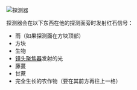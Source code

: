 ![探测器](block:betterwithmods:detector)

探测器会在以下东西在他的探测面旁时发射红石信号：
* 雨（如果探测面在方块顶部）
* 方块
* 生物
* [镜头聚焦器](lens.md)发射的光
* 藤蔓 
* 甘蔗 
* 完全生长的农作物（要在其前方再往上一格）
 